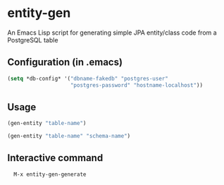 # entity-gen
An Emacs Lisp script for generating simple JPA entity/class code from a PostgreSQL table


## Configuration (in .emacs)
````lisp
(setq *db-config* '("dbname-fakedb" "postgres-user"
                    "postgres-password" "hostname-localhost"))
````


## Usage

````lisp
(gen-entity "table-name")
````

````lisp
(gen-entity "table-name" "schema-name")
````

## Interactive command

      M-x entity-gen-generate